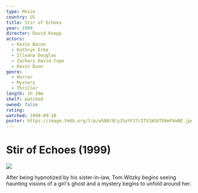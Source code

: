 ```yaml
---
type: Movie
country: US
title: Stir of Echoes
year: 1999
director: David Koepp
actors:
  - Kevin Bacon
  - Kathryn Erbe
  - Illeana Douglas
  - Zachary David Cope
  - Kevin Dunn
genre:
  - Horror
  - Mystery
  - Thriller
length: 1h 39m
shelf: watched
owned: false
rating:
watched: 1999-09-10
poster: https://image.tmdb.org/t/p/w500/9CyJ5aYF27cITX1WSUTENeP4wBE.jpg
---
```


# Stir of Echoes (1999)

![](https://image.tmdb.org/t/p/w500/9CyJ5aYF27cITX1WSUTENeP4wBE.jpg)

After being hypnotized by his sister-in-law, Tom Witzky begins seeing haunting visions of a girl's ghost and a mystery begins to unfold around her.